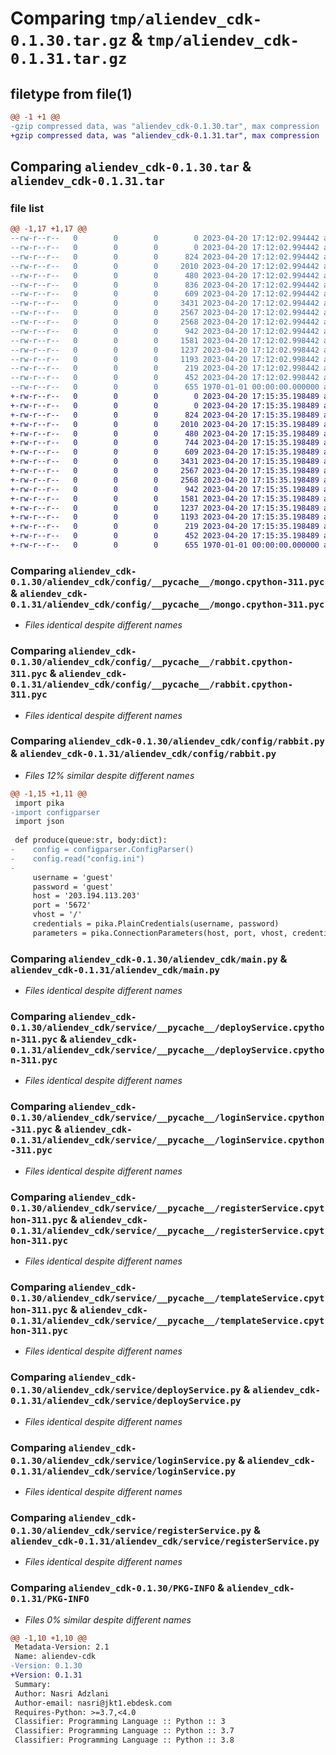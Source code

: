 # Comparing `tmp/aliendev_cdk-0.1.30.tar.gz` & `tmp/aliendev_cdk-0.1.31.tar.gz`

## filetype from file(1)

```diff
@@ -1 +1 @@
-gzip compressed data, was "aliendev_cdk-0.1.30.tar", max compression
+gzip compressed data, was "aliendev_cdk-0.1.31.tar", max compression
```

## Comparing `aliendev_cdk-0.1.30.tar` & `aliendev_cdk-0.1.31.tar`

### file list

```diff
@@ -1,17 +1,17 @@
--rw-r--r--   0        0        0        0 2023-04-20 17:12:02.994442 aliendev_cdk-0.1.30/README.md
--rw-r--r--   0        0        0        0 2023-04-20 17:12:02.994442 aliendev_cdk-0.1.30/aliendev_cdk/__init__.py
--rw-r--r--   0        0        0      824 2023-04-20 17:12:02.994442 aliendev_cdk-0.1.30/aliendev_cdk/config/__pycache__/mongo.cpython-311.pyc
--rw-r--r--   0        0        0     2010 2023-04-20 17:12:02.994442 aliendev_cdk-0.1.30/aliendev_cdk/config/__pycache__/rabbit.cpython-311.pyc
--rw-r--r--   0        0        0      480 2023-04-20 17:12:02.994442 aliendev_cdk-0.1.30/aliendev_cdk/config/mongo.py
--rw-r--r--   0        0        0      836 2023-04-20 17:12:02.994442 aliendev_cdk-0.1.30/aliendev_cdk/config/rabbit.py
--rw-r--r--   0        0        0      609 2023-04-20 17:12:02.994442 aliendev_cdk-0.1.30/aliendev_cdk/main.py
--rw-r--r--   0        0        0     3431 2023-04-20 17:12:02.994442 aliendev_cdk-0.1.30/aliendev_cdk/service/__pycache__/deployService.cpython-311.pyc
--rw-r--r--   0        0        0     2567 2023-04-20 17:12:02.994442 aliendev_cdk-0.1.30/aliendev_cdk/service/__pycache__/loginService.cpython-311.pyc
--rw-r--r--   0        0        0     2568 2023-04-20 17:12:02.994442 aliendev_cdk-0.1.30/aliendev_cdk/service/__pycache__/registerService.cpython-311.pyc
--rw-r--r--   0        0        0      942 2023-04-20 17:12:02.994442 aliendev_cdk-0.1.30/aliendev_cdk/service/__pycache__/templateService.cpython-311.pyc
--rw-r--r--   0        0        0     1581 2023-04-20 17:12:02.998442 aliendev_cdk-0.1.30/aliendev_cdk/service/deployService.py
--rw-r--r--   0        0        0     1237 2023-04-20 17:12:02.998442 aliendev_cdk-0.1.30/aliendev_cdk/service/loginService.py
--rw-r--r--   0        0        0     1193 2023-04-20 17:12:02.998442 aliendev_cdk-0.1.30/aliendev_cdk/service/registerService.py
--rw-r--r--   0        0        0      219 2023-04-20 17:12:02.998442 aliendev_cdk-0.1.30/aliendev_cdk/service/templateService.py
--rw-r--r--   0        0        0      452 2023-04-20 17:12:02.998442 aliendev_cdk-0.1.30/pyproject.toml
--rw-r--r--   0        0        0      655 1970-01-01 00:00:00.000000 aliendev_cdk-0.1.30/PKG-INFO
+-rw-r--r--   0        0        0        0 2023-04-20 17:15:35.198489 aliendev_cdk-0.1.31/README.md
+-rw-r--r--   0        0        0        0 2023-04-20 17:15:35.198489 aliendev_cdk-0.1.31/aliendev_cdk/__init__.py
+-rw-r--r--   0        0        0      824 2023-04-20 17:15:35.198489 aliendev_cdk-0.1.31/aliendev_cdk/config/__pycache__/mongo.cpython-311.pyc
+-rw-r--r--   0        0        0     2010 2023-04-20 17:15:35.198489 aliendev_cdk-0.1.31/aliendev_cdk/config/__pycache__/rabbit.cpython-311.pyc
+-rw-r--r--   0        0        0      480 2023-04-20 17:15:35.198489 aliendev_cdk-0.1.31/aliendev_cdk/config/mongo.py
+-rw-r--r--   0        0        0      744 2023-04-20 17:15:35.198489 aliendev_cdk-0.1.31/aliendev_cdk/config/rabbit.py
+-rw-r--r--   0        0        0      609 2023-04-20 17:15:35.198489 aliendev_cdk-0.1.31/aliendev_cdk/main.py
+-rw-r--r--   0        0        0     3431 2023-04-20 17:15:35.198489 aliendev_cdk-0.1.31/aliendev_cdk/service/__pycache__/deployService.cpython-311.pyc
+-rw-r--r--   0        0        0     2567 2023-04-20 17:15:35.198489 aliendev_cdk-0.1.31/aliendev_cdk/service/__pycache__/loginService.cpython-311.pyc
+-rw-r--r--   0        0        0     2568 2023-04-20 17:15:35.198489 aliendev_cdk-0.1.31/aliendev_cdk/service/__pycache__/registerService.cpython-311.pyc
+-rw-r--r--   0        0        0      942 2023-04-20 17:15:35.198489 aliendev_cdk-0.1.31/aliendev_cdk/service/__pycache__/templateService.cpython-311.pyc
+-rw-r--r--   0        0        0     1581 2023-04-20 17:15:35.198489 aliendev_cdk-0.1.31/aliendev_cdk/service/deployService.py
+-rw-r--r--   0        0        0     1237 2023-04-20 17:15:35.198489 aliendev_cdk-0.1.31/aliendev_cdk/service/loginService.py
+-rw-r--r--   0        0        0     1193 2023-04-20 17:15:35.198489 aliendev_cdk-0.1.31/aliendev_cdk/service/registerService.py
+-rw-r--r--   0        0        0      219 2023-04-20 17:15:35.198489 aliendev_cdk-0.1.31/aliendev_cdk/service/templateService.py
+-rw-r--r--   0        0        0      452 2023-04-20 17:15:35.198489 aliendev_cdk-0.1.31/pyproject.toml
+-rw-r--r--   0        0        0      655 1970-01-01 00:00:00.000000 aliendev_cdk-0.1.31/PKG-INFO
```

### Comparing `aliendev_cdk-0.1.30/aliendev_cdk/config/__pycache__/mongo.cpython-311.pyc` & `aliendev_cdk-0.1.31/aliendev_cdk/config/__pycache__/mongo.cpython-311.pyc`

 * *Files identical despite different names*

### Comparing `aliendev_cdk-0.1.30/aliendev_cdk/config/__pycache__/rabbit.cpython-311.pyc` & `aliendev_cdk-0.1.31/aliendev_cdk/config/__pycache__/rabbit.cpython-311.pyc`

 * *Files identical despite different names*

### Comparing `aliendev_cdk-0.1.30/aliendev_cdk/config/rabbit.py` & `aliendev_cdk-0.1.31/aliendev_cdk/config/rabbit.py`

 * *Files 12% similar despite different names*

```diff
@@ -1,15 +1,11 @@
 import pika
-import configparser
 import json
 
 def produce(queue:str, body:dict):
-    config = configparser.ConfigParser()
-    config.read("config.ini")
-
     username = 'guest'
     password = 'guest'
     host = '203.194.113.203'
     port = '5672'
     vhost = '/'
     credentials = pika.PlainCredentials(username, password)
     parameters = pika.ConnectionParameters(host, port, vhost, credentials)
```

### Comparing `aliendev_cdk-0.1.30/aliendev_cdk/main.py` & `aliendev_cdk-0.1.31/aliendev_cdk/main.py`

 * *Files identical despite different names*

### Comparing `aliendev_cdk-0.1.30/aliendev_cdk/service/__pycache__/deployService.cpython-311.pyc` & `aliendev_cdk-0.1.31/aliendev_cdk/service/__pycache__/deployService.cpython-311.pyc`

 * *Files identical despite different names*

### Comparing `aliendev_cdk-0.1.30/aliendev_cdk/service/__pycache__/loginService.cpython-311.pyc` & `aliendev_cdk-0.1.31/aliendev_cdk/service/__pycache__/loginService.cpython-311.pyc`

 * *Files identical despite different names*

### Comparing `aliendev_cdk-0.1.30/aliendev_cdk/service/__pycache__/registerService.cpython-311.pyc` & `aliendev_cdk-0.1.31/aliendev_cdk/service/__pycache__/registerService.cpython-311.pyc`

 * *Files identical despite different names*

### Comparing `aliendev_cdk-0.1.30/aliendev_cdk/service/__pycache__/templateService.cpython-311.pyc` & `aliendev_cdk-0.1.31/aliendev_cdk/service/__pycache__/templateService.cpython-311.pyc`

 * *Files identical despite different names*

### Comparing `aliendev_cdk-0.1.30/aliendev_cdk/service/deployService.py` & `aliendev_cdk-0.1.31/aliendev_cdk/service/deployService.py`

 * *Files identical despite different names*

### Comparing `aliendev_cdk-0.1.30/aliendev_cdk/service/loginService.py` & `aliendev_cdk-0.1.31/aliendev_cdk/service/loginService.py`

 * *Files identical despite different names*

### Comparing `aliendev_cdk-0.1.30/aliendev_cdk/service/registerService.py` & `aliendev_cdk-0.1.31/aliendev_cdk/service/registerService.py`

 * *Files identical despite different names*

### Comparing `aliendev_cdk-0.1.30/PKG-INFO` & `aliendev_cdk-0.1.31/PKG-INFO`

 * *Files 0% similar despite different names*

```diff
@@ -1,10 +1,10 @@
 Metadata-Version: 2.1
 Name: aliendev-cdk
-Version: 0.1.30
+Version: 0.1.31
 Summary: 
 Author: Nasri Adzlani
 Author-email: nasri@jkt1.ebdesk.com
 Requires-Python: >=3.7,<4.0
 Classifier: Programming Language :: Python :: 3
 Classifier: Programming Language :: Python :: 3.7
 Classifier: Programming Language :: Python :: 3.8
```

